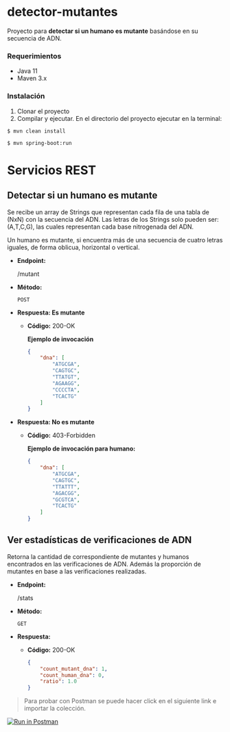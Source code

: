 # detector-mutantes
Proyecto para **detectar si un humano es mutante** basándose en su secuencia de ADN.

### Requerimientos
- Java 11
- Maven 3.x

### Instalación
1. Clonar el proyecto
2. Compilar y ejecutar. En el directorio del proyecto ejecutar en la terminal:

```console
$ mvn clean install

$ mvn spring-boot:run
```

# Servicios REST

**Detectar si un humano es mutante**
----
Se recibe un array de Strings que representan cada fila de una tabla de (NxN) con la secuencia del ADN. Las letras de los Strings solo pueden ser: (A,T,C,G), las cuales representan cada base nitrogenada del ADN.

Un humano es mutante, si encuentra más de una secuencia de cuatro letras iguales, de forma oblicua, horizontal o vertical.

* **Endpoint:**

  /mutant

* **Método:**

   `POST` 

* **Respuesta: Es mutante**
  
  * **Código:** 200-OK <br />
 
    **Ejemplo de invocación**
    ```json
    {
        "dna": [
            "ATGCGA",
            "CAGTGC",
            "TTATGT",
            "AGAAGG",
            "CCCCTA",
            "TCACTG"
        ]
    }
    ```
* **Respuesta: No es mutante**

  * **Código:** 403-Forbidden <br />
  
    **Ejemplo de invocación para humano:**
    ```json
    {
        "dna": [
            "ATGCGA",
            "CAGTGC",
            "TTATTT",
            "AGACGG",
            "GCGTCA",
            "TCACTG"
        ]
    }
    ```

**Ver estadísticas de verificaciones de ADN**
----
Retorna la cantidad de correspondiente de mutantes y humanos encontrados en las verificaciones de ADN. Además la proporción de mutantes en base a las verificaciones realizadas.

* **Endpoint:**

  /stats

* **Método:**

   `GET` 

* **Respuesta:**
  
  * **Código:** 200-OK <br />
    ```json
    {
        "count_mutant_dna": 1,
        "count_human_dna": 0,
        "ratio": 1.0
    }
    ```

> Para probar con Postman se puede hacer click en el siguiente link e importar la colección.

[![Run in Postman](https://run.pstmn.io/button.svg)](https://app.getpostman.com/run-collection/63929cdbc6948f8c7267)
